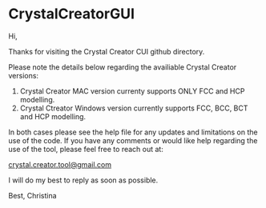# CrystalCreatorGUI

Hi, 

Thanks for visiting the Crystal Creator CUI github directory. 

Please note the details below regarding the availiable Crystal Creator versions:

1. Crystal Creator MAC version currenty supports ONLY FCC and HCP modelling.
2. Crystal Ctreator Windows version currently supports FCC, BCC, BCT and HCP modelling.

In both cases please see the help file for any updates and limitations on the use of the code.
If you have any comments or would like help regarding the use of the tool, please feel free to reach out at: 

crystal.creator.tool@gmail.com

I will do my best to reply as soon as possible.

Best,
Christina

